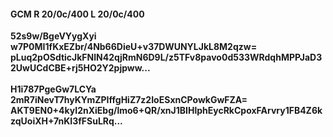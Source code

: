 #### GCM R 20/0c/400 L 20/0c/400
**52s9w/BgeVYygXyi**<br/>**w7P0MI1fKxEZbr/4Nb66DieU+v37DWUNYLJkL8M2qzw=**<br/>**pLuq2pOSdticJkFNlN42qjRmN6D9L/z5TFv8pavo0d533WRdqhMPPJaD32UwUCdCBE+rj5HO2Y2pjpww...**<br/><br/>
**H1i787PgeGw7LCYa**<br/>**2mR7iNevT7hyKYmZPIffgHiZ7z2IoESxnCPowkGwFZA=**<br/>**AKT9EN0+4kyI2nXiEbg/lmo6+QR/xnJ1BIHlphEycRkCpoxFArvry1FB4Z6kzqUoiXH+7nKI3fFSuLRq...**